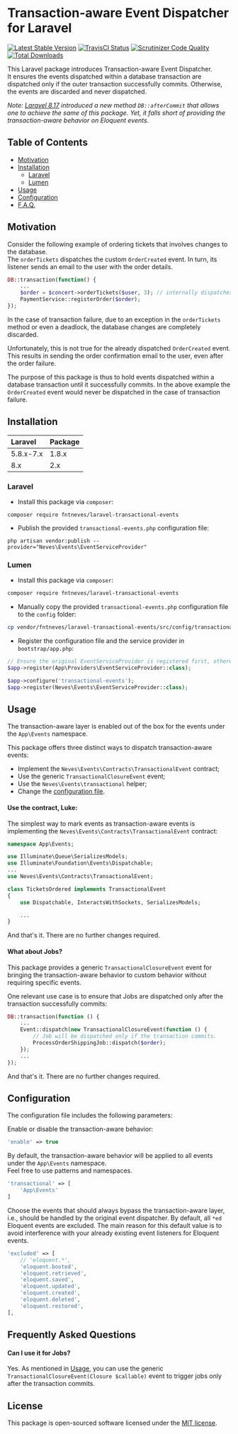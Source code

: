 # Transaction-aware Event Dispatcher for Laravel

[![Latest Stable Version](https://poser.pugx.org/fntneves/laravel-transactional-events/v/stable)](https://packagist.org/packages/fntneves/laravel-transactional-events)
<a href="https://travis-ci.org/fntneves/laravel-transactional-events"><img src="https://travis-ci.org/fntneves/laravel-transactional-events.svg?branch=master" alt="TravisCI Status"></a>
<a href="https://scrutinizer-ci.com/g/fntneves/laravel-transactional-events/?branch=master"><img src="https://scrutinizer-ci.com/g/fntneves/laravel-transactional-events/badges/quality-score.png?b=master" alt="Scrutinizer Code Quality"></a>
[![Total Downloads](https://poser.pugx.org/fntneves/laravel-transactional-events/downloads)](https://packagist.org/packages/fntneves/laravel-transactional-events)

This Laravel package introduces Transaction-aware Event Dispatcher.<br>
It ensures the events dispatched within a database transaction are dispatched only if the outer transaction successfully commits. Otherwise, the events are discarded and never dispatched.

*Note: [Laravel 8.17](https://laravel-news.com/laravel-8-17-0) introduced a new method `DB::afterCommit` that allows one to achieve the same of this package. Yet, it falls short of providing the transaction-aware behavior on Eloquent events.*

## Table of Contents

* [Motivation](#motivation)
* [Installation](#installation)
    * [Laravel](#laravel)
    * [Lumen](#lumen)
* [Usage](#usage)
* [Configuration](#configuration)
* [F.A.Q.](#frequently-asked-questions)

## Motivation

Consider the following example of ordering tickets that involves changes to the database.<br/>
The `orderTickets` dispatches the custom `OrderCreated` event.
In turn, its listener sends an email to the user with the order details.

```php
DB::transaction(function() {
    ...
    $order = $concert->orderTickets($user, 3); // internally dispatches 'OrderCreated' event
    PaymentService::registerOrder($order);
});
```

In the case of transaction failure, due to an exception in the `orderTickets` method or even a deadlock, the database changes are completely discarded.

Unfortunately, this is not true for the already dispatched `OrderCreated` event.
This results in sending the order confirmation email to the user, even after the order failure.

The purpose of this package is thus to hold events dispatched within a database transaction until it successfully commits.
In the above example the `OrderCreated` event would never be dispatched in the case of transaction failure.

## Installation

 Laravel  | Package
:---------|:----------
 5.8.x-7.x     | 1.8.x
 8.x           | 2.x

### Laravel
- Install this package via `composer`:

```
composer require fntneves/laravel-transactional-events
```

- Publish the provided `transactional-events.php` configuration file:

```
php artisan vendor:publish --provider="Neves\Events\EventServiceProvider"
```

### Lumen

- Install this package via `composer`:

``` bash
composer require fntneves/laravel-transactional-events
```

- Manually copy the provided `transactional-events.php` configuration file to the `config` folder:

```bash
cp vendor/fntneves/laravel-transactional-events/src/config/transactional-events.php config/transactional-events.php
```

- Register the configuration file and the service provider in `bootstrap/app.php`:<br/>

```php
// Ensure the original EventServiceProvider is registered first, otherwise your event listeners are overriden.
$app->register(App\Providers\EventServiceProvider::class);

$app->configure('transactional-events');
$app->register(Neves\Events\EventServiceProvider::class);
```

## Usage

The transaction-aware layer is enabled out of the box for the events under the `App\Events` namespace.

This package offers three distinct ways to dispatch transaction-aware events:
- Implement the `Neves\Events\Contracts\TransactionalEvent` contract;
- Use the generic `TransactionalClosureEvent` event;
- Use the `Neves\Events\transactional` helper;
- Change the [configuration file](#configuration).

#### Use the contract, Luke:

The simplest way to mark events as transaction-aware events is implementing the `Neves\Events\Contracts\TransactionalEvent` contract:<br/>

```php
namespace App\Events;

use Illuminate\Queue\SerializesModels;
use Illuminate\Foundation\Events\Dispatchable;
...
use Neves\Events\Contracts\TransactionalEvent;

class TicketsOrdered implements TransactionalEvent
{
    use Dispatchable, InteractsWithSockets, SerializesModels;

    ...
}
```

And that's it. There are no further changes required.

#### What about Jobs?

This package provides a generic `TransactionalClosureEvent` event for bringing the transaction-aware behavior to custom behavior without requiring specific events.

One relevant use case is to ensure that Jobs are dispatched only after the transaction successfully commits:

```php
DB::transaction(function () {
    ...
    Event::dispatch(new TransactionalClosureEvent(function () {
        // Job will be dispatched only if the transaction commits.
        ProcessOrderShippingJob::dispatch($order);
    });
    ...
});
```

And that's it. There are no further changes required.

## Configuration

The configuration file includes the following parameters:

Enable or disable the transaction-aware behavior:
```php
'enable' => true
```

By default, the transaction-aware behavior will be applied to all events under the `App\Events` namespace.
<br/>Feel free to use patterns and namespaces.

```php
'transactional' => [
    'App\Events'
]
```

Choose the events that should always bypass the transaction-aware layer, i.e., should be handled by the original event dispatcher. By default, all `*ed` Eloquent events are excluded. The main reason for this default value is to avoid interference with your already existing event listeners for Eloquent events.

```php
'excluded' => [
    // 'eloquent.*',
    'eloquent.booted',
    'eloquent.retrieved',
    'eloquent.saved',
    'eloquent.updated',
    'eloquent.created',
    'eloquent.deleted',
    'eloquent.restored',
],
```

## Frequently Asked Questions

#### Can I use it for Jobs?

Yes. As mentioned in [Usage](#usage), you can use the generic `TransactionalClosureEvent(Closure $callable)` event to trigger jobs only after the transaction commits.

## License
This package is open-sourced software licensed under the [MIT license](http://opensource.org/licenses/MIT).
